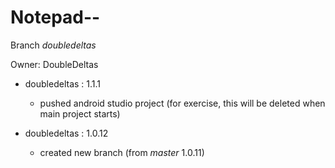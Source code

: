 Notepad--
===
Branch _doubledeltas_

Owner: DoubleDeltas
 
+ doubledeltas : 1.1.1
    + pushed android studio project
      (for exercise, this will be deleted when main project starts)

+ doubledeltas : 1.0.12
    + created new branch (from _master_ 1.0.11)